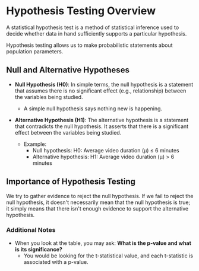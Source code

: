 # Hypothesis Testing Overview

A statistical hypothesis test is a method of statistical inference used to decide whether data in hand sufficiently supports a particular hypothesis.

Hypothesis testing allows us to make probabilistic statements about population parameters.

## Null and Alternative Hypotheses

- **Null Hypothesis (H0)**: In simple terms, the null hypothesis is a statement that assumes there is no significant effect (e.g., relationship) between the variables being studied.
  - A simple null hypothesis says nothing new is happening.
  
- **Alternative Hypothesis (H1)**: The alternative hypothesis is a statement that contradicts the null hypothesis. It asserts that there is a significant effect between the variables being studied.
  - Example:
    - Null hypothesis: H0: Average video duration (μ) ≤ 6 minutes
    - Alternative hypothesis: H1: Average video duration (μ) > 6 minutes

## Importance of Hypothesis Testing

We try to gather evidence to reject the null hypothesis. If we fail to reject the null hypothesis, it doesn't necessarily mean that the null hypothesis is true; it simply means that there isn't enough evidence to support the alternative hypothesis.

### Additional Notes

- When you look at the table, you may ask: **What is the p-value and what is its significance?**
  - You would be looking for the t-statistical value, and each t-statistic is associated with a p-value.

